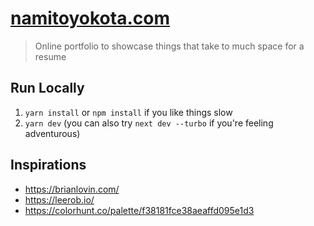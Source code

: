 # [namitoyokota.com](https://www.namitoyokota.com)

> Online portfolio to showcase things that take to much space for a resume

## Run Locally

1. `yarn install` or `npm install` if you like things slow
2. `yarn dev` (you can also try `next dev --turbo` if you're feeling adventurous)

## Inspirations

-   https://brianlovin.com/
-   https://leerob.io/
-   https://colorhunt.co/palette/f38181fce38aeaffd095e1d3
